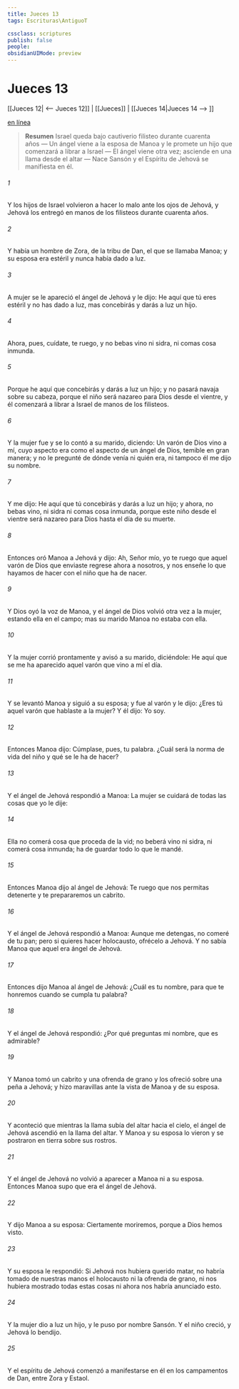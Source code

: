 ```yaml
---
title: Jueces 13
tags: Escrituras\AntiguoT

cssclass: scriptures
publish: false
people:
obsidianUIMode: preview
---
```


# Jueces 13
[[Jueces 12| <-- Jueces 12]] | [[Jueces]] | [[Jueces 14|Jueces 14 --> ]]

[en línea](https://churchofjesuschrist.org/study/scriptures/ot/judg/13?lang=spa)

> __Resumen__
Israel queda bajo cautiverio filisteo durante cuarenta años — Un ángel viene a la esposa de Manoa y le promete un hijo que comenzará a librar a Israel — El ángel viene otra vez; asciende en una llama desde el altar — Nace Sansón y el Espíritu de Jehová se manifiesta en él.

###### 1 
Y los hijos de Israel volvieron a hacer lo malo ante los ojos de Jehová, y Jehová los entregó en manos de los filisteos durante cuarenta años.

###### 2 
Y había un hombre de Zora, de la tribu de Dan, el que se llamaba Manoa; y su esposa era estéril y nunca había dado a luz.

###### 3 
A  mujer se le apareció el ángel de Jehová y le dijo: He aquí que tú eres estéril y no has dado a luz, mas concebirás y darás a luz un hijo.

###### 4 
Ahora, pues, cuídate, te ruego, y no bebas vino ni sidra, ni comas cosa inmunda.

###### 5 
Porque he aquí que concebirás y darás a luz un hijo; y no pasará navaja sobre su cabeza, porque el niño será nazareo para Dios desde el vientre, y él comenzará a librar a Israel de manos de los filisteos.

###### 6 
Y la mujer fue y se lo contó a su marido, diciendo: Un varón de Dios vino a mí, cuyo aspecto era como el aspecto de un ángel de Dios, temible en gran manera; y no le pregunté de dónde venía ni quién era, ni tampoco él me dijo su nombre.

###### 7 
Y me dijo: He aquí que tú concebirás y darás a luz un hijo; y ahora, no bebas vino, ni sidra ni comas cosa inmunda, porque este niño desde el vientre será nazareo para Dios hasta el día de su muerte.

###### 8 
Entonces oró Manoa a Jehová y dijo: Ah, Señor mío, yo te ruego que aquel varón de Dios que enviaste regrese ahora a nosotros, y nos enseñe lo que hayamos de hacer con el niño que ha de nacer.

###### 9 
Y Dios oyó la voz de Manoa, y el ángel de Dios volvió otra vez a la mujer, estando ella en el campo; mas su marido Manoa no estaba con ella.

###### 10 
Y la mujer corrió prontamente y avisó a su marido, diciéndole: He aquí que se me ha aparecido aquel varón que vino a mí el  día.

###### 11 
Y se levantó Manoa y siguió a su esposa; y fue al varón y le dijo: ¿Eres tú aquel varón que hablaste a la mujer? Y él dijo: Yo soy.

###### 12 
Entonces Manoa dijo: Cúmplase, pues, tu palabra. ¿Cuál será la norma de vida del niño y qué se le ha de hacer?

###### 13 
Y el ángel de Jehová respondió a Manoa: La mujer se cuidará de todas las cosas que yo le dije:

###### 14 
Ella no comerá cosa que proceda de la vid; no beberá vino ni sidra, ni comerá cosa inmunda; ha de guardar todo lo que le mandé.

###### 15 
Entonces Manoa dijo al ángel de Jehová: Te ruego que nos permitas detenerte y te prepararemos un cabrito.

###### 16 
Y el ángel de Jehová respondió a Manoa: Aunque me detengas, no comeré de tu pan; pero si quieres hacer holocausto, ofrécelo a Jehová. Y no sabía Manoa que aquel era ángel de Jehová.

###### 17 
Entonces dijo Manoa al ángel de Jehová: ¿Cuál es tu nombre, para que te honremos cuando se cumpla tu palabra?

###### 18 
Y el ángel de Jehová respondió: ¿Por qué preguntas mi nombre, que es admirable?

###### 19 
Y Manoa tomó un cabrito y una ofrenda de grano y los ofreció sobre una peña a Jehová; y  hizo maravillas ante la vista de Manoa y de su esposa.

###### 20 
Y aconteció que mientras la llama subía del altar hacia el cielo, el ángel de Jehová ascendió en la llama del altar. Y Manoa y su esposa lo vieron y se postraron en tierra sobre sus rostros.

###### 21 
Y el ángel de Jehová no volvió a aparecer a Manoa ni a su esposa. Entonces Manoa supo que era el ángel de Jehová.

###### 22 
Y dijo Manoa a su esposa: Ciertamente moriremos, porque a Dios hemos visto.

###### 23 
Y su esposa le respondió: Si Jehová nos hubiera querido matar, no habría tomado de nuestras manos el holocausto ni la ofrenda de grano, ni nos hubiera mostrado todas estas cosas ni ahora nos habría anunciado esto.

###### 24 
Y la mujer dio a luz un hijo, y le puso por nombre Sansón. Y el niño creció, y Jehová lo bendijo.

###### 25 
Y el espíritu de Jehová comenzó a manifestarse en él en los campamentos de Dan, entre Zora y Estaol.

